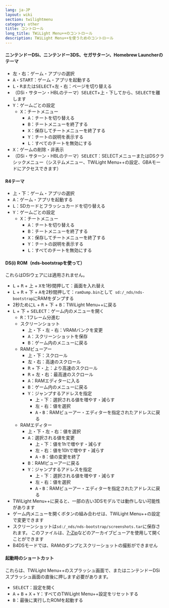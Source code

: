 ```yaml
---
lang: ja-JP
layout: wiki
section: twilightmenu
category: other
title: コントロール
long_title: TWiLight Menu++のコントロール
description: TWiLight Menu++を使うためのコントロール
---
```


#### ニンテンドーDSi、ニンテンドー3DS、セガサターン、Homebrew Launcherのテーマ
- <kbd>左</kbd>・<kbd>右</kbd>：ゲーム・アプリの選択
- <kbd class="face">A</kbd>・<kbd>START</kbd>：ゲーム・アプリを起動する
- <kbd class="l">L</kbd>・<kbd class="r">R</kbd>または<kbd>SELECT</kbd>+<kbd>左</kbd>・<kbd>右</kbd>：ページを切り替える
- （DSi・サターン・HBLのテーマ）<kbd>SELECT</kbd>+<kbd>上</kbd>・<kbd>下</kbd>してから、<kbd>SELECT</kbd>を離します
- <kbd class="face">Y</kbd>：ゲームごとの設定
   - <kbd class="face">X</kbd>：チートメニュー
      - <kbd class="face">A</kbd>：チートを切り替える
      - <kbd class="face">B</kbd>：チートメニューを終了する
      - <kbd class="face">X</kbd>：保存してチートメニューを終了する
      - <kbd class="face">Y</kbd>：チートの説明を表示する
      - <kbd class="l">L</kbd>：すべてのチートを無効にする
- <kbd class="face">X</kbd>：ゲームの削除・非表示
- （DSi・サターン・HBLのテーマ）<kbd>SELECT</kbd>：SELECTメニューまたはDSクラシックメニュー（システムメニュー、TWiLight Menu++の設定、GBAモードにアクセスできます）

#### R4テーマ
- <kbd>上</kbd>・<kbd>下</kbd>：ゲーム・アプリの選択
- <kbd class="face">A</kbd>：ゲーム・アプリを起動する
- <kbd class="l">L</kbd>：SDカードとフラッシュカードを切り替える
- <kbd class="face">Y</kbd>：ゲームごとの設定
   - <kbd class="face">X</kbd>：チートメニュー
      - <kbd class="face">A</kbd>：チートを切り替える
      - <kbd class="face">B</kbd>：チートメニューを終了する
      - <kbd class="face">X</kbd>：保存してチートメニューを終了する
      - <kbd class="face">Y</kbd>：チートの説明を表示する
      - <kbd class="l">L</kbd>：すべてのチートを無効にする

#### DS(i) ROM（nds-bootstrapを使って）
これらはDSiウェアには適用されません。
- <kbd class="l">L</kbd> + <kbd class="r">R</kbd> + <kbd>上</kbd> + <kbd class="face">X</kbd>を1秒間押して：画面を入れ替え
- <kbd class="l">L</kbd> + <kbd class="r">R</kbd> + <kbd>下</kbd> + <kbd class="face">A</kbd>を2秒間押して：`ramDump.bin`として` sd:/_nds/nds-bootstrap`にRAMをダンプする
- 2秒ために<kbd class="l">L</kbd> + <kbd class="r">R</kbd> + <kbd>下</kbd> + <kbd class="face">B</kbd>：TWiLight Menu++に戻る
- <kbd class="l">L</kbd> + <kbd>下</kbd> + <kbd>SELECT</kbd>：ゲーム内のメニューを開く
   - <kbd class="r">R</kbd>：1フレーム分進む
   - スクリーンショット
      - <kbd>上</kbd>・<kbd>下</kbd>・<kbd>左</kbd>・<kbd>右</kbd>：VRAMバンクを変更
      - <kbd class="face">A</kbd>：スクリーンショットを保存
      - <kbd class="face">B</kbd>：ゲーム内のメニューに戻る
   - RAMビューアー
      - <kbd>上</kbd>・<kbd>下</kbd>：スクロール
      - <kbd>左</kbd>・<kbd>右</kbd>：高速のスクロール
      - <kbd class="r">R</kbd> + <kbd>下</kbd>・<kbd>上</kbd>：より高速のスクロール
      - <kbd class="r">R</kbd> + <kbd>左</kbd>・<kbd>右</kbd>：最高速のスクロール
      - <kbd class="face">A</kbd>：RAMエディターに入る
      - <kbd class="face">B</kbd>：ゲーム内のメニューに戻る
      - <kbd class="face">Y</kbd>：ジャンプするアドレスを指定
        - <kbd>上</kbd>・<kbd>下</kbd>：選択される値を増やす・減らす
        - <kbd>左</kbd>・<kbd>右</kbd>：値を選択
        - <kbd class="face">A</kbd>・<kbd class="face">B</kbd>：RAMビューアー・エディターを指定されたアドレスに戻る
   - RAMエディター
      - <kbd>上</kbd>・<kbd>下</kbd>・<kbd>左</kbd>・<kbd>右</kbd>：値を選択
      - <kbd class="face">A</kbd>：選択される値を変更
         - <kbd>上</kbd>・<kbd>下</kbd>：値を1hで増やす・減らす
         - <kbd>左</kbd>・<kbd>右</kbd>：値を10hで増やす・減らす
         - <kbd class="face">A</kbd>・<kbd class="face">B</kbd>：値の変更を終了
      - <kbd class="face">B</kbd>：RAMビューアーに戻る
      - <kbd class="face">Y</kbd>：ジャンプするアドレスを指定
        - <kbd>上</kbd>・<kbd>下</kbd>：選択される値を増やす・減らす
        - <kbd>左</kbd>・<kbd>右</kbd>：値を選択
        - <kbd class="face">A</kbd>・<kbd class="face">B</kbd>：RAMビューアー・エディターを指定されたアドレスに戻る
- TWiLight Menu++に戻ると、一部の古い3DSモデルでは動作しない可能性があります
- ゲーム内メニューを開くボタンの組み合わせは、TWiLight Menu++の設定で変更できます
- スクリーンショットは`sd:/_nds/nds-bootstrap/screenshots.tar`に保存されます。 このファイルは、[7-Zip](https://sevenzip.osdn.jp)などのアーカイブビューアを使用して開くことができます
- B4DSモードでは、RAMのダンプとスクリーショットの撮影ができません

#### 起動時のショートカット
これらは、TWiLight Menu++のスプラッシュ画面で、またはニンテンドーDSiスプラッシュ画面の直後に押します必要があります。

- <kbd>SELECT</kbd>：設定を開く
- <kbd class="face">A</kbd> + <kbd class="face">B</kbd> + <kbd class="face">X</kbd> + <kbd class="face">Y</kbd>：すべてのTWiLight Menu++設定をリセットする
- <kbd class="face">B</kbd>：最後に実行したROMを起動する
